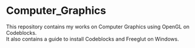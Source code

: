 # Computer_Graphics
This repository contains my works on Computer Graphics using OpenGL on Codeblocks.<br>It also contains a guide to install Codeblocks and Freeglut on Windows.
